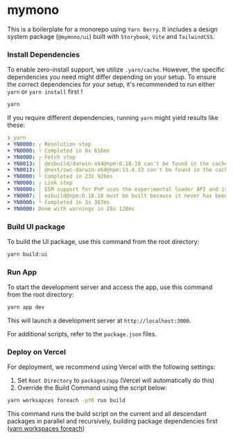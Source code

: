 # mymono
This is a boilerplate for a monorepo using `Yarn Berry`. It includes a design system package (`@mymono/ui`) built with `Storybook`, `Vite` and `TailwindCSS`. 


### Install Dependencies
To enable zero-install support, we utilize `.yarn/cache`. However, the specific dependencies you need might differ depending on your setup. To ensure the correct dependencies for your setup, it's recommended to run either `yarn` or `yarn install` first !
```bash
yarn
```

If you require different dependencies, running `yarn` might yield results like these:

```yaml
❯ yarn
➤ YN0000: ┌ Resolution step
➤ YN0000: └ Completed in 0s 616ms
➤ YN0000: ┌ Fetch step
➤ YN0013: │ @esbuild/darwin-x64@npm:0.18.18 can't be found in the cache and will be fetched from the remote registry
➤ YN0013: │ @next/swc-darwin-x64@npm:13.4.13 can't be found in the cache and will be fetched from the remote registry
➤ YN0000: └ Completed in 23s 926ms
➤ YN0000: ┌ Link step
➤ YN0000: │ ESM support for PnP uses the experimental loader API and is therefore experimental
➤ YN0007: │ esbuild@npm:0.18.18 must be built because it never has been before or the last one failed
➤ YN0000: └ Completed in 3s 367ms
➤ YN0000: Done with warnings in 28s 128ms
```

### Build UI package
To build the UI package, use this command from the root directory:

```bash
yarn build:ui
```

### Run App
To start the development server and access the app, use this command from the root directory:

```bash
yarn app dev
```
This will launch a development server at `http://localhost:3000`.

For additional scripts, refer to the `package.json` files.

### Deploy on Vercel
For deployment, we recommend using Vercel with the following settings:
1. Set `Root Directory` to `packages/app` (Vercel will automatically do this)
2. Override the Build Command using the script below:
```bash
yarn worksapces foreach -ptR run build
```
This command runs the build script on the current and all descendant packages in parallel and recursively, building package dependencies first ([yarn workspaces foreach](https://yarnpkg.com/cli/workspaces/foreach))

